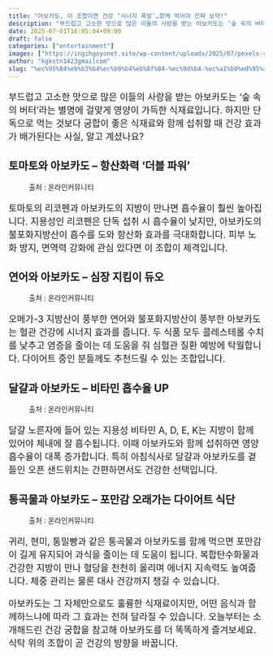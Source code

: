 ```yaml
---
title: "아보카도, 이 조합이면 건강 ‘시너지 폭발’…함께 먹어야 진짜 보약!"
description: "부드럽고 고소한 맛으로 많은 이들의 사랑을 받는 아보카도는 ‘숲 속의 버터’라는 별명에 걸맞게 영양이 가득한 식재료입니다. 하지만 단독으로 먹는 것보다 궁합이 좋은 식재료와 함께 섭취할 때 건강 효과가 배가된다는 사실, 알고 계셨나요?"
date: 2025-07-01T16:05:04+09:00
draft: false
categories: ["entertainment"]
images: ["https://ingihgoyonet.site/wp-content/uploads/2025/07/pexels-rauf-allahverdiyev-561368-1367242-1024x683.jpg", "https://ingihgoyonet.site/wp-content/uploads/2025/07/pexels-valeriya-1683545-2-1024x683.jpg", "https://ingihgoyonet.site/wp-content/uploads/2025/07/pexels-shkrabaanthony-6823336-1-683x1024.jpg", "https://ingihgoyonet.site/wp-content/uploads/2025/07/pexels-brunoscramgnon-575822-1024x678.jpg"]
author: "kgkstn1423gmailcom"
slug: "%ec%95%84%eb%b3%b4%ec%b9%b4%eb%8f%84-%ec%9d%b4-%ec%a1%b0%ed%95%a9%ec%9d%b4%eb%a9%b4-%ea%b1%b4%ea%b0%95-%ec%8b%9c%eb%84%88%ec%a7%80-%ed%8f%ad%eb%b0%9c%ed%95%a8%ea%bb%98"
---
```


<p style="font-size:18px">부드럽고 고소한 맛으로 많은 이들의 사랑을 받는 아보카도는 ‘숲 속의 버터’라는 별명에 걸맞게 영양이 가득한 식재료입니다. 하지만 단독으로 먹는 것보다 궁합이 좋은 식재료와 함께 섭취할 때 건강 효과가 배가된다는 사실, 알고 계셨나요?</p> <h2 >토마토와 아보카도 – 항산화력 ‘더블 파워’</h2> <figure ><img src="https://ingihgoyonet.site/wp-content/uploads/2025/07/pexels-rauf-allahverdiyev-561368-1367242-1024x683.jpg" alt="" style="aspect-ratio:16/9;object-fit:cover"/><figcaption >출처 : 온라인커뮤니티</figcaption></figure> <p style="font-size:18px">토마토의 리코펜과 아보카도의 지방이 만나면 흡수율이 훨씬 높아집니다. 지용성인 리코펜은 단독 섭취 시 흡수율이 낮지만, 아보카도의 불포화지방산이 흡수를 도와 항산화 효과를 극대화합니다. 피부 노화 방지, 면역력 강화에 관심 있다면 이 조합이 제격입니다.</p> <h2 >연어와 아보카도 – 심장 지킴이 듀오</h2> <figure ><img src="https://ingihgoyonet.site/wp-content/uploads/2025/07/pexels-valeriya-1683545-2-1024x683.jpg" alt="" style="aspect-ratio:16/9;object-fit:cover"/><figcaption >출처 : 온라인커뮤니티</figcaption></figure> <p style="font-size:18px">오메가-3 지방산이 풍부한 연어와 불포화지방산이 풍부한 아보카도는 혈관 건강에 시너지 효과를 줍니다. 두 식품 모두 콜레스테롤 수치를 낮추고 염증을 줄이는 데 도움을 줘 심혈관 질환 예방에 탁월합니다. 다이어트 중인 분들께도 추천드릴 수 있는 조합입니다.</p> <h2 >달걀과 아보카도 – 비타민 흡수율 UP</h2> <figure ><img src="https://ingihgoyonet.site/wp-content/uploads/2025/07/pexels-shkrabaanthony-6823336-1-683x1024.jpg" alt="" style="aspect-ratio:16/9;object-fit:cover"/><figcaption >출처 : 온라인커뮤니티</figcaption></figure> <p style="font-size:18px">달걀 노른자에 들어 있는 지용성 비타민 A, D, E, K는 지방이 함께 있어야 체내에 잘 흡수됩니다. 이때 아보카도와 함께 섭취하면 영양 흡수율이 대폭 증가합니다. 특히 아침식사로 달걀과 아보카도를 곁들인 오픈 샌드위치는 간편하면서도 건강한 선택입니다.</p> <h2 >통곡물과 아보카도 – 포만감 오래가는 다이어트 식단</h2> <figure ><img src="https://ingihgoyonet.site/wp-content/uploads/2025/07/pexels-brunoscramgnon-575822-1024x678.jpg" alt="" style="aspect-ratio:16/9;object-fit:cover"/><figcaption >출처 : 온라인커뮤니티</figcaption></figure> <p style="font-size:18px">귀리, 현미, 통밀빵과 같은 통곡물과 아보카도를 함께 먹으면 포만감이 길게 유지되어 과식을 줄이는 데 도움이 됩니다. 복합탄수화물과 건강한 지방이 만나 혈당을 천천히 올리며 에너지 지속력도 높여줍니다. 체중 관리는 물론 대사 건강까지 챙길 수 있습니다.</p> <p style="font-size:18px">아보카도는 그 자체만으로도 훌륭한 식재료이지만, 어떤 음식과 함께하느냐에 따라 그 효과는 전혀 달라질 수 있습니다. 오늘부터는 소개해드린 건강 궁합을 참고해 아보카도를 더 똑똑하게 즐겨보세요. 식탁 위의 조합이 곧 건강의 방향을 바꿉니다.</p>